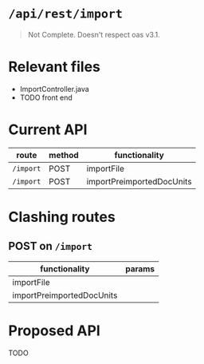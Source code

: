 # `/api/rest/import`
> Not Complete.
> Doesn't respect oas v3.1.

# Relevant files
- ImportController.java
- TODO front end

# Current API
|route|method|functionality|
|-|-|-|
|`/import`|POST|importFile|
|`/import`|POST|importPreimportedDocUnits|

# Clashing routes

## POST on `/import`
|functionality|params|
|-|-|
|importFile||
|importPreimportedDocUnits||

# Proposed API
TODO